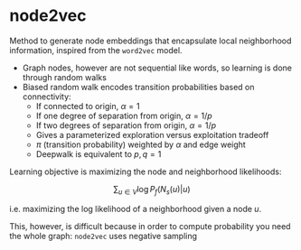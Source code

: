 # node2vec


Method to generate node embeddings that encapsulate local neighborhood information, inspired from the `word2vec` model.

- Graph nodes, however are not sequential like words, so learning is done through random walks
- Biased random walk encodes transition probabilities based on connectivity:
  - If connected to origin, $\alpha = 1$
  - If one degree of separation from origin, $\alpha = 1/p$
  - If two degrees of separation from origin, $\alpha = 1/p$
  - Gives a parameterized exploration versus exploitation tradeoff
  - $\pi$ (transition probability) weighted by $\alpha$ and edge weight
  - Deepwalk is equivalent to $p,q=1$

Learning objective is maximizing the node and neighborhood likelihoods:

$$\sum_{u \in V} \log P_f (N_s(u) \vert u)$$

i.e. maximizing the log likelihood of a neighborhood given a node $u$.

This, however, is difficult because in order to compute probability you need the whole graph: `node2vec` uses negative sampling 